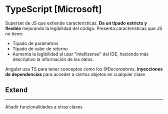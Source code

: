 # TypeScript [Microsoft]


Superset de JS que extiende características.
**Da un tipado estricto y flexible** mejorando la legibilidad del código.
Presenta características que JS no tiene:
 - Tipado de parámetros
 - Tipado de valor de retorno
 - Aumenta la legibilidad al usar "intellisense" del IDE, haciendo más descriptivo la información de los datos.

 Angular usa TS para tener conceptos como los _@Decoradores_, **inyecciones de dependencias** para acceder a ciertos objetos en cualquier clase

## Extend
----
 Añadir funcionalidades a otras clases